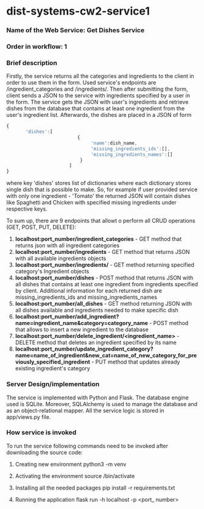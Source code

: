 # dist-systems-cw2-service1



### Name of the Web Service: **Get Dishes Service**
### Order in workflow: 1
### Brief description
Firstly, the service returns all the categories and ingredients to the client in order to use them in the form. Used service's endpoints are /ingredient_categories and /ingredients/<category>.
Then after submitting the form, client sends a JSON to the service with ingredients specified by a user in the form. 
The service gets the JSON with user's ingredients and retrieve dishes from the database that contains at least one ingredient from the user's ingredient list.
Afterwards, the dishes are placed in a JSON of form 
```javascript
{
       'dishes':[
                          {
                               'name':dish_name, 
                               'missing_ingredients_ids':[], 
                               'missing_ingredients_names':[]
                           }
                       ]
}
```
  
where key 'dishes' stores list of dictionaries where each dictionary stores single dish that is possible to make.
So, for example if user provided service with only one ingredient - 'Tomato' the returned  JSON will contain dishes like Spaghetti and Chicken with specified missing ingredients under respective keys.

To sum up, there are 9 endpoints that allowt o perform all CRUD operations (GET, POST, PUT, DELETE):
1. **localhost:port_number/ingredient_categories** - GET method that returns json with all ingredient categories
2. **localhost:port_number/ingredients** - GET method that returns JSON with all available ingredients objects
3. **localhost:port_number/ingredients/<category>** - GET method returning specified category's Ingredient objects
4. **localhost:port_number/dishes** - POST method that returns JSON with all dishes that contains at least one ingredient from ingredients specified by client. Additional information for each returned dish are missing_ingredients_ids and missing_ingredients_names
5. **localhost:port_number/all_dishes** - GET method returning JSON with all dishes available and ingredients needed to make specific dish
6. **localhost:port_number/add_ingredient?name=ingredient_name&category=category_name** - POST method that allows to insert a new ingredient to the database
7. **localhost:port_number/delete_ingredient/<ingredient_name>** - DELETE method that deletes an ingredient specified by its name
8. **localhost:port_number/update_ingredient_category?name=name_of_ingredient&new_cat=name_of_new_category_for_previously_specified_ingredient** - PUT method that updates already existing ingredient's category
  
### Server Design/implementation
The service is implemented with Python and Flask. The database engine used is SQLite. Moreover, SQLAlchemy is used to manage the database and as an object-relational mapper. 
All the service logic is stored in app/views.py file.
 
### How service is invoked
To run the service following commands need to be invoked after downloading the source code:

1. Creating new environment
python3 -m venv <name of environment>

2. Activating the environment
source <name of environment>/bin/activate

3. Installing all the needed packages
pip install -r requirements.txt

4. Running the application
flask run -h localhost -p <port_ number>

